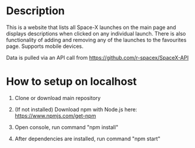 # Description
This is a website that lists all Space-X launches on the main page and displays descriptions when clicked on any individual launch. There is also functionality of adding and removing any of the launches to the favourites page. Supports mobile devices.

Data is pulled via an API call from https://github.com/r-spacex/SpaceX-API

# How to setup on localhost

1. Clone or download main repository

2. (If not installed) Download npm with Node.js here: https://www.npmjs.com/get-npm

3. Open console, run command "npm install"

4. After dependencies are installed, run command "npm start"
